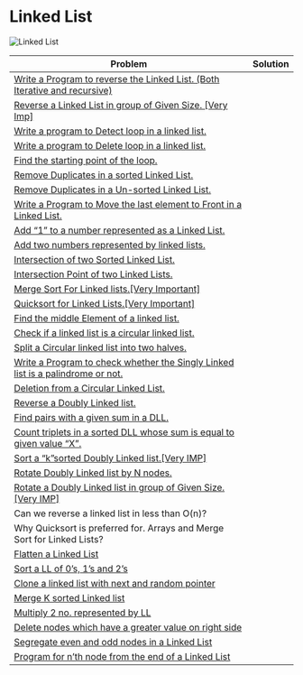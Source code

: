 # Linked List <a name="5"></a>
<img src="https://img.shields.io/badge/Linked List-36-purple?style=for-the-badge" alt="Linked List">

| Problem  | Solution |
|-------------| --------- |
| <a href="https://www.geeksforgeeks.org/reverse-a-linked-list/">Write a Program to reverse the Linked List. (Both Iterative and recursive)</a> |      |
| <a href="https://www.geeksforgeeks.org/reverse-a-list-in-groups-of-given-size/">Reverse a Linked List in group of Given Size. [Very Imp]</a> |      |
| <a href="https://www.geeksforgeeks.org/detect-loop-in-a-linked-list/">Write a program to Detect loop in a linked list.</a> |      |
| <a href="https://www.geeksforgeeks.org/detect-and-remove-loop-in-a-linked-list/">Write a program to Delete loop in a linked list.</a> |      |
| <a href="https://www.geeksforgeeks.org/find-first-node-of-loop-in-a-linked-list">Find the starting point of the loop.</a> |      |
| <a href="https://www.geeksforgeeks.org/remove-duplicates-from-a-sorted-linked-list/">Remove Duplicates in a sorted Linked List.</a> |      |
| <a href="https://www.geeksforgeeks.org/remove-duplicates-from-an-unsorted-linked-list/">Remove Duplicates in a Un-sorted Linked List.</a> |      |
| <a href="https://www.geeksforgeeks.org/move-last-element-to-front-of-a-given-linked-list/">Write a Program to Move the last element to Front in a Linked List.</a> |      |
| <a href="https://www.geeksforgeeks.org/add-1-number-represented-linked-list/">Add “1” to a number represented as a Linked List.</a> |      |
| <a href="https://www.geeksforgeeks.org/add-two-numbers-represented-by-linked-lists-set-3/">Add two numbers represented by linked lists.</a> |      |
| <a href="https://www.geeksforgeeks.org/intersection-of-two-sorted-linked-lists/">Intersection of two Sorted Linked List.</a> |      |
| <a href="https://www.geeksforgeeks.org/write-a-function-to-get-the-intersection-point-of-two-linked-lists/">Intersection Point of two Linked Lists.</a> |      |
| <a href="https://practice.geeksforgeeks.org/problems/sort-a-linked-list/1">Merge Sort For Linked lists.[Very Important]</a> |      |
| <a href="https://www.geeksforgeeks.org/quicksort-on-singly-linked-list/">Quicksort for Linked Lists.[Very Important]</a> |      |
| <a href="https://www.geeksforgeeks.org/write-a-c-function-to-print-the-middle-of-the-linked-list/">Find the middle Element of a linked list.</a> |      |
| <a href="https://www.geeksforgeeks.org/check-if-a-linked-list-is-circular-linked-list/">Check if a linked list is a circular linked list.</a> |      |
| <a href="https://www.geeksforgeeks.org/split-a-circular-linked-list-into-two-halves/">Split a Circular linked list into two halves.</a> |      |
| <a href="https://www.geeksforgeeks.org/function-to-check-if-a-singly-linked-list-is-palindrome/">Write a Program to check whether the Singly Linked list is a palindrome or not.</a> |      |
| <a href="https://www.geeksforgeeks.org/deletion-circular-linked-list/">Deletion from a Circular Linked List.</a> |      |
| <a href="https://www.geeksforgeeks.org/reverse-a-doubly-linked-list/">Reverse a Doubly Linked list.</a> |      |
| <a href="https://www.geeksforgeeks.org/find-pairs-given-sum-doubly-linked-list/">Find pairs with a given sum in a DLL.</a> |      |
| <a href="https://www.geeksforgeeks.org/count-triplets-sorted-doubly-linked-list-whose-sum-equal-given-value-x/">Count triplets in a sorted DLL whose sum is equal to given value “X”.</a> |      |
| <a href="https://www.geeksforgeeks.org/sort-k-sorted-doubly-linked-list/">Sort a “k”sorted Doubly Linked list.[Very IMP]</a> |      |
| <a href="https://www.geeksforgeeks.org/rotate-doubly-linked-list-n-nodes/">Rotate Doubly Linked list by N nodes.</a> |      |
| <a href="https://www.geeksforgeeks.org/reverse-doubly-linked-list-groups-given-size/">Rotate a Doubly Linked list in group of Given Size.[Very IMP]</a> |      |
| Can we reverse a linked list in less than O(n)? |      |
| Why Quicksort is preferred for. Arrays and Merge Sort for Linked Lists? |      |
| <a href="https://www.geeksforgeeks.org/flattening-a-linked-list/">Flatten a Linked List</a> |      |
| <a href="https://www.geeksforgeeks.org/sort-a-linked-list-of-0s-1s-or-2s/">Sort a LL of 0’s, 1’s and 2’s</a> |      |
| <a href="https://www.geeksforgeeks.org/a-linked-list-with-next-and-arbit-pointer/">Clone a linked list with next and random pointer</a> |      |
| <a href="https://www.geeksforgeeks.org/merge-k-sorted-linked-lists-set-2-using-min-heap/">Merge K sorted Linked list</a> |      |
| <a href="https://www.geeksforgeeks.org/multiply-two-numbers-represented-linked-lists/">Multiply 2 no. represented by LL</a> |      |
| <a href="https://www.geeksforgeeks.org/delete-nodes-which-have-a-greater-value-on-right-side/">Delete nodes which have a greater value on right side</a> |      |
| <a href="https://www.geeksforgeeks.org/segregate-even-and-odd-elements-in-a-linked-list/">Segregate even and odd nodes in a Linked List</a> |      |
| <a href="https://www.geeksforgeeks.org/nth-node-from-the-end-of-a-linked-list/">Program for n’th node from the end of a Linked List</a> |      |